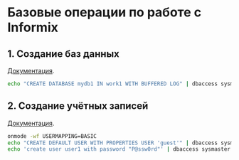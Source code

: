 # Базовые операции по работе с Informix

## 1. Создание баз данных

[Документация](https://www.ibm.com/docs/en/informix-servers/14.10?topic=statements-create-database-statement).

```bash
echo "CREATE DATABASE mydb1 IN work1 WITH BUFFERED LOG" | dbaccess sysmaster
```

## 2. Создание учётных записей

[Документация](https://www.ibm.com/docs/en/informix-servers/14.10?topic=security-internal-users-unix-linux).

```bash
onmode -wf USERMAPPING=BASIC
echo "CREATE DEFAULT USER WITH PROPERTIES USER 'guest'" | dbaccess sysmaster
echo 'create user user1 with password "P@ssw0rd"' | dbaccess sysmaster
```
